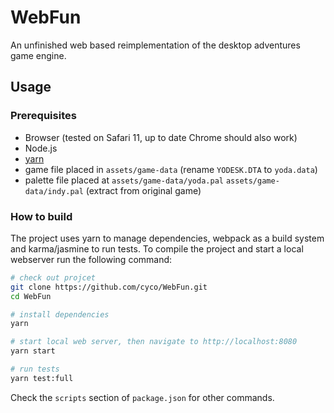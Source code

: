 # WebFun
An unfinished web based reimplementation of the desktop adventures game engine.


## Usage
### Prerequisites
  * Browser (tested on Safari 11, up to date Chrome should also work)
  * Node.js
  * [yarn](https://yarnpkg.com)
  * game file placed in `assets/game-data` (rename `YODESK.DTA` to `yoda.data`)
  * palette file placed at `assets/game-data/yoda.pal` `assets/game-data/indy.pal` (extract from original game)

### How to build
The project uses yarn to manage dependencies, webpack as a build system and karma/jasmine to run tests.
To compile the project and start a local webserver run the following command:

```bash
# check out projcet
git clone https://github.com/cyco/WebFun.git
cd WebFun

# install dependencies
yarn

# start local web server, then navigate to http://localhost:8080
yarn start

# run tests
yarn test:full
```
Check the `scripts` section of `package.json` for other commands.
